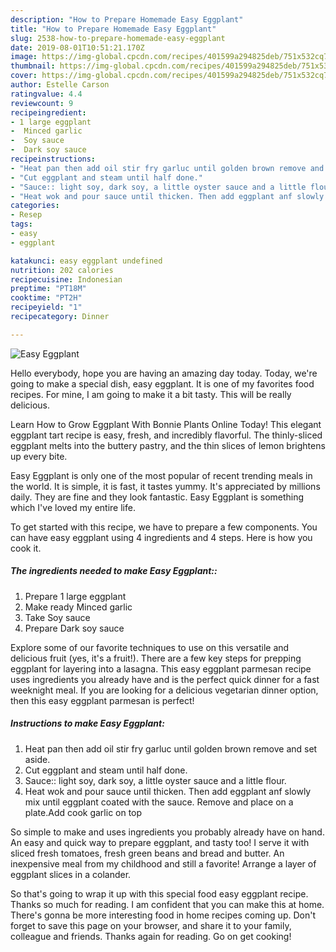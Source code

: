 ```yaml
---
description: "How to Prepare Homemade Easy Eggplant"
title: "How to Prepare Homemade Easy Eggplant"
slug: 2538-how-to-prepare-homemade-easy-eggplant
date: 2019-08-01T10:51:21.170Z
image: https://img-global.cpcdn.com/recipes/401599a294825deb/751x532cq70/easy-eggplant-recipe-main-photo.jpg
thumbnail: https://img-global.cpcdn.com/recipes/401599a294825deb/751x532cq70/easy-eggplant-recipe-main-photo.jpg
cover: https://img-global.cpcdn.com/recipes/401599a294825deb/751x532cq70/easy-eggplant-recipe-main-photo.jpg
author: Estelle Carson
ratingvalue: 4.4
reviewcount: 9
recipeingredient:
- 1 large eggplant
-  Minced garlic
-  Soy sauce
-  Dark soy sauce
recipeinstructions:
- "Heat pan then add oil stir fry garluc until golden brown remove and set aside."
- "Cut eggplant and steam until half done."
- "Sauce:: light soy, dark soy, a little oyster sauce and a little flour."
- "Heat wok and pour sauce until thicken. Then add eggplant anf slowly mix until eggplant coated with the sauce. Remove and place on a plate.Add cook garlic on top"
categories:
- Resep
tags:
- easy
- eggplant

katakunci: easy eggplant undefined
nutrition: 202 calories
recipecuisine: Indonesian
preptime: "PT18M"
cooktime: "PT2H"
recipeyield: "1"
recipecategory: Dinner

---
```



![Easy Eggplant](https://img-global.cpcdn.com/recipes/401599a294825deb/751x532cq70/easy-eggplant-recipe-main-photo.jpg)

Hello everybody, hope you are having an amazing day today. Today, we're going to make a special dish, easy eggplant. It is one of my favorites food recipes. For mine, I am going to make it a bit tasty. This will be really delicious.

Learn How to Grow Eggplant With Bonnie Plants Online Today! This elegant eggplant tart recipe is easy, fresh, and incredibly flavorful. The thinly-sliced eggplant melts into the buttery pastry, and the thin slices of lemon brightens up every bite.

Easy Eggplant is only one of the most popular of recent trending meals in the world. It is simple, it is fast, it tastes yummy. It's appreciated by millions daily. They are fine and they look fantastic. Easy Eggplant is something which I've loved my entire life.


To get started with this recipe, we have to prepare a few components. You can have easy eggplant using 4 ingredients and 4 steps. Here is how you cook it.

##### The ingredients needed to make Easy Eggplant::

1. Prepare 1 large eggplant
1. Make ready  Minced garlic
1. Take  Soy sauce
1. Prepare  Dark soy sauce


Explore some of our favorite techniques to use on this versatile and delicious fruit (yes, it&#39;s a fruit!). There are a few key steps for prepping eggplant for layering into a lasagna. This easy eggplant parmesan recipe uses ingredients you already have and is the perfect quick dinner for a fast weeknight meal. If you are looking for a delicious vegetarian dinner option, then this easy eggplant parmesan is perfect! 

##### Instructions to make Easy Eggplant:

1. Heat pan then add oil stir fry garluc until golden brown remove and set aside.
1. Cut eggplant and steam until half done.
1. Sauce:: light soy, dark soy, a little oyster sauce and a little flour.
1. Heat wok and pour sauce until thicken. Then add eggplant anf slowly mix until eggplant coated with the sauce. Remove and place on a plate.Add cook garlic on top


So simple to make and uses ingredients you probably already have on hand. An easy and quick way to prepare eggplant, and tasty too! I serve it with sliced fresh tomatoes, fresh green beans and bread and butter. An inexpensive meal from my childhood and still a favorite! Arrange a layer of eggplant slices in a colander. 

So that's going to wrap it up with this special food easy eggplant recipe. Thanks so much for reading. I am confident that you can make this at home. There's gonna be more interesting food in home recipes coming up. Don't forget to save this page on your browser, and share it to your family, colleague and friends. Thanks again for reading. Go on get cooking!
